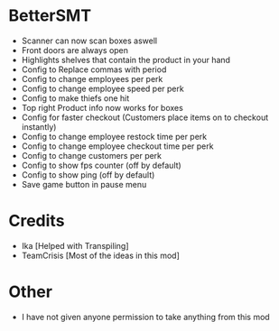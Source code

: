 # BetterSMT
- Scanner can now scan boxes aswell
- Front doors are always open
- Highlights shelves that contain the product in your hand
- Config to Replace commas with period
- Config to change employees per perk
- Config to change employee speed per perk
- Config to make thiefs one hit
- Top right Product info now works for boxes
- Config for faster checkout (Customers place items on to checkout instantly)
- Config to change employee restock time per perk
- Config to change employee checkout time per perk
- Config to change customers per perk
- Config to show fps counter (off by default)
- Config to show ping (off by default)
- Save game button in pause menu

# Credits
- Ika [Helped with Transpiling]
- TeamCrisis [Most of the ideas in this mod]

# Other
- I have not given anyone permission to take anything from this mod